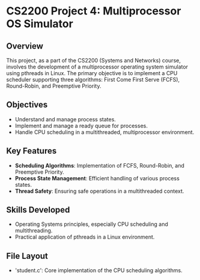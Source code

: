 # CS2200 Project 4: Multiprocessor OS Simulator

## Overview
This project, as a part of the CS2200 (Systems and Networks) course, involves the development of a multiprocessor operating system simulator using pthreads in Linux. The primary objective is to implement a CPU scheduler supporting three algorithms: First Come First Serve (FCFS), Round-Robin, and Preemptive Priority.

## Objectives
- Understand and manage process states.
- Implement and manage a ready queue for processes.
- Handle CPU scheduling in a multithreaded, multiprocessor environment.

## Key Features
- **Scheduling Algorithms**: Implementation of FCFS, Round-Robin, and Preemptive Priority.
- **Process State Management**: Efficient handling of various process states.
- **Thread Safety**: Ensuring safe operations in a multithreaded context.

## Skills Developed
- Operating Systems principles, especially CPU scheduling and multithreading.
- Practical application of pthreads in a Linux environment.

## File Layout
- 'student.c': Core implementation of the CPU scheduling algorithms.

